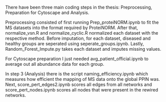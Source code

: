 There have been three main coding steps in the thesis: Preprocessing, Preparation for Cytoscape and Analysis.

Preprocessing consisted of first running Prep_proteiNORM.ipynb to fit the MS datasets into the format required by ProteiNORM.
After that, normalize_vsn.R and normalize_cyclic.R normalized each dataset with the respective method.
Before imputation, for each dataset, diseased and healthy groups are seperated using seperate_groups.ipynb.
Lastly, Random_Forest_Impute.py takes each dataset and imputes missing values.

For Cytoscape preparation I just needed avg_patient_official.ipynb to average out all abundance data for each group.

In step 3 (Analysis) there is the script naming_efficiency.ipynb which measures how efficient the mapping of MS data onto the global PPIN was.
Next, score_pert_edges2.ipynb scores all edges from all networks and score_pert_nodes.ipynb scores all nodes that were present in the rewired networks.
